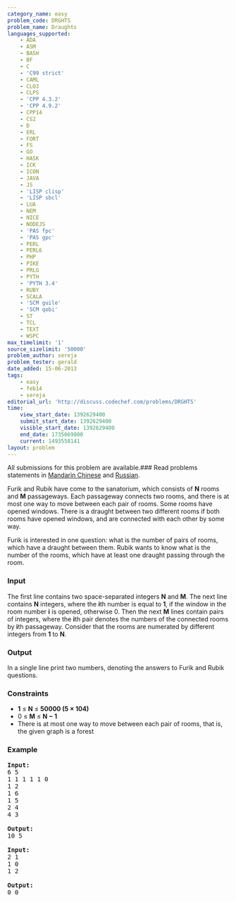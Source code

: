 ```yaml
---
category_name: easy
problem_code: DRGHTS
problem_name: Draughts
languages_supported:
    - ADA
    - ASM
    - BASH
    - BF
    - C
    - 'C99 strict'
    - CAML
    - CLOJ
    - CLPS
    - 'CPP 4.3.2'
    - 'CPP 4.9.2'
    - CPP14
    - CS2
    - D
    - ERL
    - FORT
    - FS
    - GO
    - HASK
    - ICK
    - ICON
    - JAVA
    - JS
    - 'LISP clisp'
    - 'LISP sbcl'
    - LUA
    - NEM
    - NICE
    - NODEJS
    - 'PAS fpc'
    - 'PAS gpc'
    - PERL
    - PERL6
    - PHP
    - PIKE
    - PRLG
    - PYTH
    - 'PYTH 3.4'
    - RUBY
    - SCALA
    - 'SCM guile'
    - 'SCM qobi'
    - ST
    - TCL
    - TEXT
    - WSPC
max_timelimit: '1'
source_sizelimit: '50000'
problem_author: sereja
problem_tester: gerald
date_added: 15-06-2013
tags:
    - easy
    - feb14
    - sereja
editorial_url: 'http://discuss.codechef.com/problems/DRGHTS'
time:
    view_start_date: 1392629400
    submit_start_date: 1392629400
    visible_start_date: 1392629400
    end_date: 1735669800
    current: 1493558141
layout: problem
---
```

All submissions for this problem are available.###  Read problems statements in [Mandarin Chinese](http://www.codechef.com/download/translated/FEB14/mandarin/DRGHTS.pdf) and [Russian](http://www.codechef.com/download/translated/FEB14/russian/DRGHTS.pdf).

Furik and Rubik have come to the sanatorium, which consists of **N** rooms and **M** passageways. Each passageway connects two rooms, and there is at most one way to move between each pair of rooms. Some rooms have opened windows. There is a draught between two different rooms if both rooms have opened windows, and are connected with each other by some way.

Furik is interested in one question: what is the number of pairs of rooms, which have a draught between them. Rubik wants to know what is the number of the rooms, which have at least one draught passing through the room.

### Input

The first line contains two space-separated integers **N** and **M**. The next line contains **N** integers, where the **i**th number is equal to **1**, if the window in the room number **i** is opened, otherwise 0. Then the next **M** lines contain pairs of integers, where the **i**th pair denotes the numbers of the connected rooms by **i**th passageway. Consider that the rooms are numerated by different integers from **1** to **N**.

### Output

In a single line print two numbers, denoting the answers to Furik and Rubik questions.

### Constraints

- **1** ≤ **N** ≤ **50000 (5 × 104)**
- 0 ≤ **M** ≤ **N − 1**
- There is at most one way to move between each pair of rooms, that is, the given graph is a forest

### Example

<pre>
<b>Input:</b>
6 5
1 1 1 1 1 0
1 2
1 6
1 5
2 4
4 3

<b>Output:</b>
10 5

<b>Input:</b>
2 1
1 0
1 2

<b>Output:</b>
0 0
</pre>